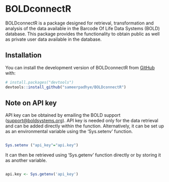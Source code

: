
<!-- README.md is generated from README.Rmd. Please edit that file -->

# BOLDconnectR

<!-- badges: start -->
<!-- badges: end -->

BOLDconnectR is a package designed for retrieval, transformation and
analysis of the data available in the Barcode Of Life Data Systems
(BOLD) database. This package provides the functionality to obtain
public as well as private user data available in the database.

## Installation

You can install the development version of BOLDconnectR from
[GitHub](https://github.com/) with:

``` r
# install.packages("devtools")
devtools::install_github("sameerpadhye/BOLDconnectR")
```

## Note on API key

API key can be obtained by emailing the BOLD support
(<support@boldsystems.org>). API key is needed only for the data
retrieval and can be added directly within the function. Alternatively,
it can be set up as an environmental variable using the ‘Sys.setenv’
function.

``` r

Sys.setenv ("api_key"="api.key")
```

It can then be retrieved using ‘Sys.getenv’ function directly or by
storing it as another variable.

``` r

api.key <- Sys.getenv('api_key')
```

